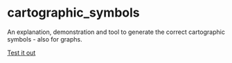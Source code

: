 # cartographic_symbols
An explanation, demonstration and tool to generate the correct cartographic symbols - also for graphs.

[Test it out](https://serialc.github.io/cartographic_symbols/)
